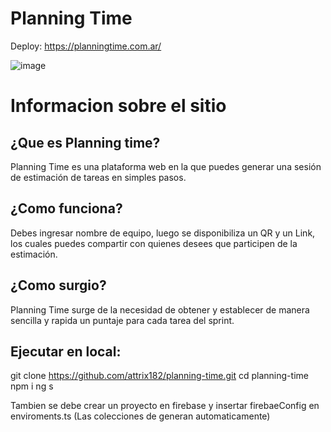 # Planning Time

Deploy: https://planningtime.com.ar/

![image](https://user-images.githubusercontent.com/44885834/209598372-777186d7-a338-4d6d-9239-402c08a241b7.png)

# Informacion sobre el sitio
## ¿Que es Planning time?
Planning Time es una plataforma web en la que puedes generar una sesión de estimación de tareas en simples pasos.

## ¿Como funciona?
Debes ingresar nombre de equipo, luego se disponibiliza un QR y un Link, los cuales
puedes compartir con quienes desees que participen de la estimación.

## ¿Como surgio?
Planning Time surge de la necesidad de obtener y establecer de manera sencilla y rapida un puntaje para cada tarea del sprint.


## Ejecutar en local:

git clone https://github.com/attrix182/planning-time.git
cd planning-time
npm i
ng s

Tambien se debe crear un proyecto en firebase y insertar firebaeConfig en enviroments.ts (Las colecciones de generan automaticamente)



